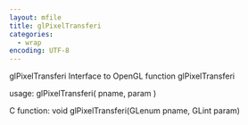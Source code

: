 ```yaml
---
layout: mfile
title: glPixelTransferi
categories:
  - wrap
encoding: UTF-8
---
```


glPixelTransferi  Interface to OpenGL function glPixelTransferi

usage:  glPixelTransferi( pname, param )

C function:  void glPixelTransferi(GLenum pname, GLint param)